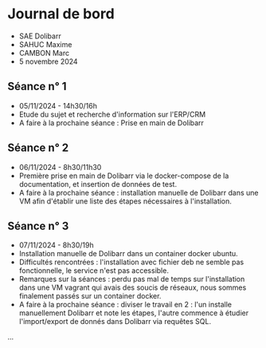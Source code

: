 # Journal de bord

* SAE Dolibarr
* SAHUC Maxime
* CAMBON Marc
* 5 novembre 2024


## Séance n° 1

* 05/11/2024 - 14h30/16h
* Etude du sujet et recherche d'information sur l'ERP/CRM
* A faire à la prochaine séance : Prise en main de Dolibarr


## Séance n° 2

* 06/11/2024 - 8h30/11h30
* Première prise en main de Dolibarr via le docker-compose de la documentation, et insertion de données de test.
* A faire à la prochaine séance : installation manuelle de Dolibarr dans une VM afin d'établir une liste des étapes nécessaires à l'installation.


## Séance n° 3

* 07/11/2024 - 8h30/19h
* Installation manuelle de Dolibarr dans un container docker ubuntu.
* Difficultés rencontrées : l'installation avec fichier deb ne semble pas fonctionnelle, le service n'est pas accessible.
* Remarques sur la séances : perdu pas mal de temps sur l'installation dans une VM vagrant qui avais des soucis de réseaux, nous sommes finalement passés sur un container docker.
* A faire à la prochaine séance : diviser le travail en 2 : l'un installe manuellement Dolibarr et note les étapes, l'autre commence à étudier l'import/export de donnés dans Dolibarr via requêtes SQL.



...


